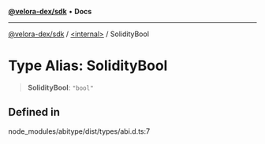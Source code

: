 [**@velora-dex/sdk**](../../README.md) • **Docs**

***

[@velora-dex/sdk](../../globals.md) / [\<internal\>](../README.md) / SolidityBool

# Type Alias: SolidityBool

> **SolidityBool**: `"bool"`

## Defined in

node\_modules/abitype/dist/types/abi.d.ts:7
